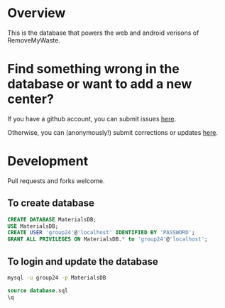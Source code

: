 # Overview

This is the database that powers the web and android verisons of RemoveMyWaste.

# Find something wrong in the database or want to add a new center?

If you have a github account, you can submit issues [here](https://github.com/cs361-group24/database/issues).

Otherwise, you can (anonymously!) submit corrections or updates [here](https://removemywaste.liambeckman.com/issues).

# Development

Pull requests and forks welcome.

## To create database

```sql
CREATE DATABASE MaterialsDB;
USE MaterialsDB;
CREATE USER 'group24'@'localhost' IDENTIFIED BY 'PASSWORD';
GRANT ALL PRIVILEGES ON MaterialsDB.* to 'group24'@'localhost';
```

## To login and update the database

```sh
mysql -u group24 -p MaterialsDB
```

```sql
source database.sql
\q
```
